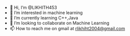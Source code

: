 - 👋 Hi, I’m @LIKHITH453
- 👀 I’m interested in machine learning 
- 🌱 I’m currently learning C++,Java
- 💞️ I’m looking to collaborate on Machine Learning 
- 📫 How to reach me on gmail at rlikhiht2004@gmail.com

<!---
LIKHITH453/LIKHITH453 is a ✨ special ✨ repository because its `README.md` (this file) appears on your GitHub profile.
You can click the Preview link to take a look at your changes.
--->
